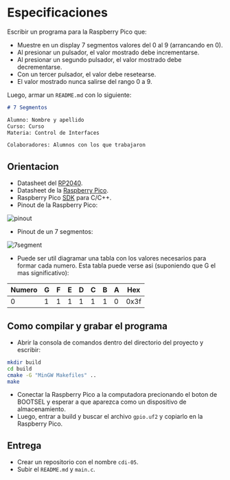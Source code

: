 # Especificaciones

Escribir un programa para la Raspberry Pico que: 
  - Muestre en un display 7 segmentos valores del 0 al 9 (arrancando en 0).
  - Al presionar un pulsador, el valor mostrado debe incrementarse.
  - Al presionar un segundo pulsador, el valor mostrado debe decrementarse.
  - Con un tercer pulsador, el valor debe resetearse.
  - El valor mostrado nunca salirse del rango 0 a 9.

Luego, armar un `README.md` con lo siguiente:

```markdown
# 7 Segmentos

Alumno: Nombre y apellido
Curso: Curso
Materia: Control de Interfaces

Colaboradores: Alumnos con los que trabajaron
```

## Orientacion

- Datasheet del [RP2040][rp2040].
- Datasheet de la [Raspberry Pico][pico].
- Raspberry Pico [SDK][sdk] para C/C++.
- Pinout de la Raspberry Pico:

![pinout][pinout]

- Pinout de un 7 segmentos:

![7segment][7segment]

- Puede ser util diagramar una tabla con los valores necesarios para formar cada numero. Esta tabla puede verse asi (suponiendo que G el mas significativo):

|Numero|G|F|E|D|C|B|A|Hex|
|---|---|---|---|---|---|---|---|---|
|0|1|1|1|1|1|1|0|0x3f|

## Como compilar y grabar el programa

- Abrir la consola de comandos dentro del directorio del proyecto y escribir:

```bash
mkdir build
cd build
cmake -G "MinGW Makefiles" ..
make
```

- Conectar la Raspberry Pico a la computadora precionando el boton de BOOTSEL y esperar a que aparezca como un dispositivo de almacenamiento.
- Luego, entrar a build y buscar el archivo `gpio.uf2` y copiarlo en la Raspberry Pico.

## Entrega

- Crear un repositorio con el nombre `cdi-05`.
- Subir el `README.md` y `main.c`.

[rp2040]: https://datasheets.raspberrypi.com/rp2040/rp2040-datasheet.pdf
[pico]: https://datasheets.raspberrypi.com/pico/pico-datasheet.pdf
[sdk]: https://datasheets.raspberrypi.com/pico/raspberry-pi-pico-c-sdk.pdf
[pinout]: https://www.raspberrypi.com/documentation/microcontrollers/images/Pico-R3-SDK11-Pinout.svg
[7segment]: https://protosupplies.com/wp-content/uploads/2018/02/7-Segment-CA-Pinout-2.jpg

